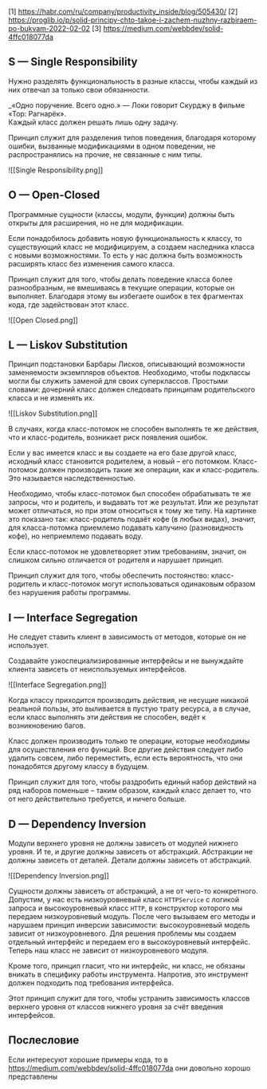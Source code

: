 [1] https://habr.com/ru/company/productivity_inside/blog/505430/
[2] https://proglib.io/p/solid-principy-chto-takoe-i-zachem-nuzhny-razbiraem-po-bukvam-2022-02-02
[3] https://medium.com/webbdev/solid-4ffc018077da

## S — Single Responsibility

Нужно разделять функциональность в разные классы, чтобы каждый из них отвечал за только свои обязанности.

_«Одно поручение. Всего одно.» — Локи говорит Скурджу в фильме «Тор: Рагнарёк».  
Каждый класс должен решать лишь одну задачу.

Принцип служит для разделения типов поведения, благодаря которому ошибки, вызванные модификациями в одном поведении, не распространялись на прочие, не связанные с ним типы.

![[Single Responsibility.png]]


## O — Open-Closed

Программные сущности (классы, модули, функции) должны быть открыты для расширения, но не для модификации.

Если понадобилось добавить новую функциональность к классу, то существующий класс не модифицируем, а создаем наследника класса с новыми возможностями. То есть у нас должна быть возможность расширять класс без изменения самого класса.

Принцип служит для того, чтобы делать поведение класса более разнообразным, не вмешиваясь в текущие операции, которые он выполняет. Благодаря этому вы избегаете ошибок в тех фрагментах кода, где задействован этот класс.

![[Open Closed.png]]


## L — Liskov Substitution

Принцип подстановки Барбары Лисков, описывающий возможности заменяемости экземпляров объектов. Необходимо, чтобы подклассы могли бы служить заменой для своих суперклассов.
Простыми словами: дочерний класс должен следовать принципам родительского класса и не изменять их.

![[Liskov Substitution.png]]

В случаях, когда класс-потомок не способен выполнять те же действия, что и класс-родитель, возникает риск появления ошибок.  
  
Если у вас имеется класс и вы создаете на его базе другой класс, исходный класс становится родителем, а новый – его потомком. Класс-потомок должен производить такие же операции, как и класс-родитель. Это называется наследственностью.  
  
Необходимо, чтобы класс-потомок был способен обрабатывать те же запросы, что и родитель, и выдавать тот же результат. Или же результат может отличаться, но при этом относиться к тому же типу. На картинке это показано так: класс-родитель подаёт кофе (в любых видах), значит, для класса-потомка приемлемо подавать капучино (разновидность кофе), но неприемлемо подавать воду.  
  
Если класс-потомок не удовлетворяет этим требованиям, значит, он слишком сильно отличается от родителя и нарушает принцип.

Принцип служит для того, чтобы обеспечить постоянство: класс-родитель и класс-потомок могут использоваться одинаковым образом без нарушения работы программы.


## I — Interface Segregation

Не следует ставить клиент в зависимость от методов, которые он не использует.

Создавайте узкоспециализированные интерфейсы и не вынуждайте клиента зависеть от неиспользуемых интерфейсов.

![[Interface Segregation.png]]

Когда классу приходится производить действия, не несущие никакой реальной пользы, это выливается в пустую трату ресурса, а в случае, если класс выполнять эти действия не способен, ведёт к возникновению багов.  
  
Класс должен производить только те операции, которые необходимы для осуществления его функций. Все другие действия следует либо удалить совсем, либо переместить, если есть вероятность, что они понадобятся другому классу в будущем.

Принцип служит для того, чтобы раздробить единый набор действий на ряд наборов поменьше – таким образом, каждый класс делает то, что от него действительно требуется, и ничего больше.

## D — Dependency Inversion

Модули верхнего уровня не должны зависеть от модулей нижнего уровня. И те, и другие должны зависеть от абстракций. Абстракции не должны зависеть от деталей. Детали должны зависеть от абстракций.

![[Dependency Inversion.png]]

Сущности должны зависеть от абстракций, а не от чего-то конкретного. Допустим, у нас есть низкоуровневый класс `HTTPService` с логикой запроса и высокоуровневый класс `HTTP`, в конструктор которого мы передаем низкоуровневый модуль. После чего вызываем его методы и нарушаем принцип инверсии зависимости: высокоуровневый модель зависит от низкоуровневого. Для решения проблемы мы создаем отдельный интерфейс и передаем его в высокоуровневый интерфейс. Теперь наш класс не зависит от низкоуровневого модуля.

Кроме того, принцип гласит, что ни интерфейс, ни класс, не обязаны вникать в специфику работы инструмента. Напротив, это инструмент должен подходить под требования интерфейса.

Этот принцип служит для того, чтобы устранить зависимость классов верхнего уровня от классов нижнего уровня за счёт введения интерфейсов.


## Послесловие

Если интересуют хорошие примеры кода, то в https://medium.com/webbdev/solid-4ffc018077da они довольно хорошо представлены

